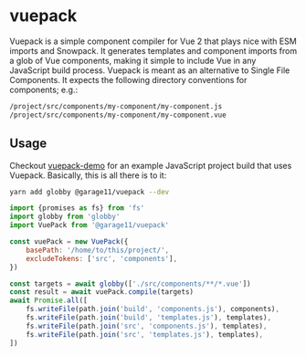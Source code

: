 # vuepack

Vuepack is a simple component compiler for Vue 2 that plays nice
with ESM imports and Snowpack. It generates templates and component
imports from a glob of Vue components, making it simple to include Vue
in any JavaScript build process. Vuepack is meant as an alternative to
Single File Components. It expects the following directory conventions
for components; e.g.:

```bash
/project/src/components/my-component/my-component.js
/project/src/components/my-component/my-component.vue
```

## Usage

Checkout [vuepack-demo](https://github.com/open-voip-alliance/ca11/blob/master/cli.js)
for an example JavaScript project build that uses Vuepack. Basically,
this is all there is to it:

```bash
yarn add globby @garage11/vuepack --dev
```

```javascript
import {promises as fs} from 'fs'
import globby from 'globby'
import VuePack from '@garage11/vuepack'

const vuePack = new VuePack({
    basePath: '/home/to/this/project/',
    excludeTokens: ['src', 'components'],
})

const targets = await globby(['./src/components/**/*.vue'])
const result = await vuePack.compile(targets)
await Promise.all([
    fs.writeFile(path.join('build', 'components.js'), components),
    fs.writeFile(path.join('build', 'templates.js'), templates),
    fs.writeFile(path.join('src', 'components.js'), templates),
    fs.writeFile(path.join('src', 'templates.js'), templates),
])
```
